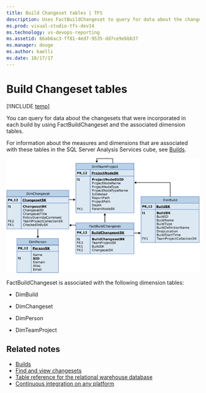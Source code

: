 ```yaml
---
title: Build Changeset tables | TFS
description: Uses FactBuildChangeset to query for data about the changesets.
ms.prod: visual-studio-tfs-dev14
ms.technology: vs-devops-reporting
ms.assetid: 66ab6ac3-ff81-4ed7-9535-dd7ce9ebbb37
ms.manager: douge
ms.author: kaelli
ms.date: 10/17/17
---
```


# Build Changeset tables

[!INCLUDE [temp](../_shared/tfs-report-platform-version.md)]

You can query for data about the changesets that were incorporated in each build by using FactBuildChangeset and the associated dimension tables.  
  
 For information about the measures and dimensions that are associated with these tables in the SQL Server Analysis Services cube, see [Builds](perspective-build-analyze-report-build-details-coverage.md).  
  
 ![Tables for Changesets in a Build](_img/teamproj_factbuildchangeset.png "TeamProj_FactBuildChangeset")  
  
 FactBuildChangeset is associated with the following dimension tables:  
  
-   DimBuild  
  
-   DimChangeset  
  
-   DimPerson  
  
-   DimTeamProject  
  
## Related notes
- [Builds](perspective-build-analyze-report-build-details-coverage.md)   
- [Find and view changesets](../../tfvc/find-view-changesets.md)   
- [Table reference for the relational warehouse database](table-reference-relational-warehouse-database.md) 
- [Continuous integration on any platform](../../build-release/overview.md) 
